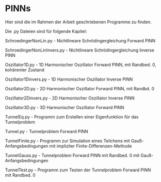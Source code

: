 # PINNs

Hier sind die im Rahmen der Arbeit geschriebenen Programme zu finden.

Die .py Dateien sind für folgende Kapitel:



SchroedingerNonLin.py - Nichtlineare Schrödingergleichung Forward PINN

SchroedingerNonLinInvers.py - Nichtlineare Schrödingergleichung Inverse PINN

Oszillator1D.py - 1D Harmonischer Oszillator Forward PINN, mit Randbed. 0, kohärenter Zustand

Oszillator1Dinvers.py - 1D Harmonischer Oszillator Inverse PINN

Oszillator2D.py - 2D Harmonischer Oszillator Forward PINN, mit Randbd. 0

Oszillator2Dinvers.py - 2D Harmonischer Oszillator Inverse PINN

Oszillator3D.py - 3D Harmonischer Oszillator Forward PINN

TunnelEq.py - Programm zum Erstellen einer Eigenfunktion für das Tunnelproblem

Tunnel.py - Tunnelproblem Forward PINN

TunnelFinite.py - Programm zur Simulation eines Teilchens mit Gauß-Anfangsbedingungen mit impliziter Finite-Differenzen-Methode

TunnelGauss.py - Tunnelproblem Forward PINN mit Randbed. 0 mit Gauß-Anfangsbedingungen

TunnelTest.py - Programm zum Testen der Tunnelproblem Forward PINN mit Randbed. 0

